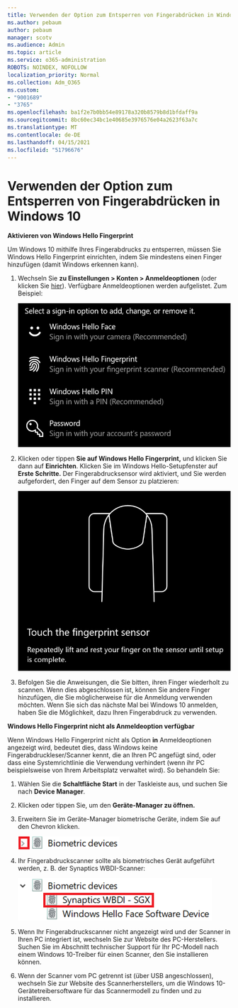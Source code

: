 ```yaml
---
title: Verwenden der Option zum Entsperren von Fingerabdrücken in Windows 10
ms.author: pebaum
author: pebaum
manager: scotv
ms.audience: Admin
ms.topic: article
ms.service: o365-administration
ROBOTS: NOINDEX, NOFOLLOW
localization_priority: Normal
ms.collection: Adm_O365
ms.custom:
- "9001689"
- "3765"
ms.openlocfilehash: ba1f2e7b0bb54e89178a320b8579b8d1bfdaff9a
ms.sourcegitcommit: 8bc60ec34bc1e40685e3976576e04a2623f63a7c
ms.translationtype: MT
ms.contentlocale: de-DE
ms.lasthandoff: 04/15/2021
ms.locfileid: "51796676"
---
```

# <a name="use-fingerprint-unlock-option-in-windows-10"></a>Verwenden der Option zum Entsperren von Fingerabdrücken in Windows 10

**Aktivieren von Windows Hello Fingerprint**

Um Windows 10 mithilfe Ihres Fingerabdrucks zu entsperren, müssen Sie Windows Hello Fingerprint einrichten, indem Sie mindestens einen Finger hinzufügen (damit Windows erkennen kann). 

1. Wechseln Sie **zu Einstellungen > Konten > Anmeldeoptionen** (oder klicken Sie [hier](ms-settings:signinoptions?activationSource=GetHelp)). Verfügbare Anmeldeoptionen werden aufgelistet. Zum Beispiel:

    ![Anmeldeoptionen.](media/sign-in-options.png)

2. Klicken oder tippen **Sie auf Windows Hello Fingerprint,** und klicken Sie dann auf **Einrichten**. Klicken Sie im Windows Hello-Setupfenster auf **Erste Schritte.** Der Fingerabdrucksensor wird aktiviert, und Sie werden aufgefordert, den Finger auf dem Sensor zu platzieren:

   ![Fingerabdrucksensor.](media/fingerprint-sensor.png)

3. Befolgen Sie die Anweisungen, die Sie bitten, ihren Finger wiederholt zu scannen. Wenn dies abgeschlossen ist, können Sie andere Finger hinzufügen, die Sie möglicherweise für die Anmeldung verwenden möchten. Wenn Sie sich das nächste Mal bei Windows 10 anmelden, haben Sie die Möglichkeit, dazu Ihren Fingerabdruck zu verwenden.

**Windows Hello Fingerprint nicht als Anmeldeoption verfügbar**

Wenn Windows Hello Fingerprint nicht als Option **in** Anmeldeoptionen angezeigt wird, bedeutet dies, dass Windows keine Fingerabdruckleser/Scanner kennt, die an Ihren PC angefügt sind, oder dass eine Systemrichtlinie die Verwendung verhindert (wenn ihr PC beispielsweise von Ihrem Arbeitsplatz verwaltet wird). So behandeln Sie: 

1. Wählen Sie die **Schaltfläche Start** in der Taskleiste aus, und suchen Sie nach **Device Manager**.

2. Klicken oder tippen Sie, um den **Geräte-Manager zu öffnen.**

3. Erweitern Sie im Geräte-Manager biometrische Geräte, indem Sie auf den Chevron klicken.

   ![Biometrische Geräte.](media/biometric-devices.png)

4. Ihr Fingerabdruckscanner sollte als biometrisches Gerät aufgeführt werden, z. B. der Synaptics WBDI-Scanner:

   ![Biometrische Geräte.](media/biometric-devices-expanded.png)

5. Wenn Ihr Fingerabdruckscanner nicht angezeigt wird und der Scanner in Ihren PC integriert ist, wechseln Sie zur Website des PC-Herstellers. Suchen Sie im Abschnitt technischer Support für Ihr PC-Modell nach einem Windows 10-Treiber für einen Scanner, den Sie installieren können.

6. Wenn der Scanner vom PC getrennt ist (über USB angeschlossen), wechseln Sie zur Website des Scannerherstellers, um die Windows 10-Gerätetreibersoftware für das Scannermodell zu finden und zu installieren.
